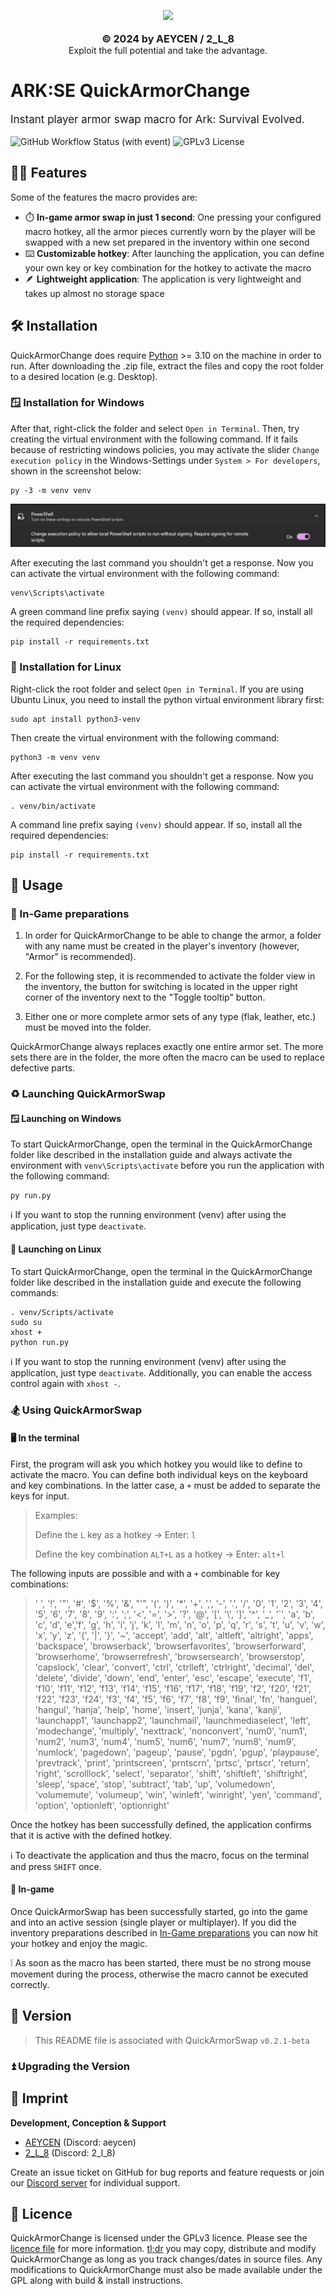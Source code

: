 <p align="center">
  <picture>
    <source
      width="256px"
      media="(prefers-color-scheme: dark)"
    >
    <img 
      src="app/static/img/quickArmorChange-full.png"
    >
  </picture>
  <br><br>
  <b style="font-size: 16px">© 2024 by AEYCEN / 2_L_8</b>
   <br>
   Exploit the full potential and take the advantage.
</p>

# ARK:SE QuickArmorChange

<p style="font-size: 17px">Instant player armor swap macro for Ark: Survival Evolved.</p>

![GitHub Workflow Status (with event)](https://img.shields.io/github/actions/workflow/status/ReVanced/revanced-patches/release.yml)
![GPLv3 License](https://img.shields.io/badge/License-GPL%20v3-yellow.svg)


## 💪🏼 Features

Some of the features the macro provides are:

* ⏱️ **In-game armor swap in just 1 second**: One pressing your configured macro hotkey, all the armor pieces currently worn by the player will be swapped with a new set prepared in the inventory within one second
* ⌨️ **Customizable hotkey**: After launching the application, you can define your own key or key combination for the hotkey to activate the macro
* 🪶 **Lightweight application**: The application is very lightweight and takes up almost no storage space


## 🛠️ Installation

QuickArmorChange does require [Python](https://www.python.org/downloads/) >= 3.10 on the machine in order to run.
After downloading the .zip file, extract the files and copy the root folder to a desired location (e.g. Desktop).


### 🪟 Installation for Windows

After that, right-click the folder and select `Open in Terminal`. 
Then, try creating the virtual environment with the following command. 
If it fails because of restricting windows policies, you may activate the slider `Change execution policy` in the Windows-Settings under `System > For developers`, shown in the screenshot below:

    py -3 -m venv venv

![PowerShellSlider](img/settings_powerShellSlider.png)

After executing the last command you shouldn't get a response. Now you can activate the virtual environment with the following command:

    venv\Scripts\activate

A green command line prefix saying `(venv)` should appear. If so, install all the required dependencies:

    pip install -r requirements.txt


### 🐧 Installation for Linux

Right-click the root folder and select `Open in Terminal`.
If you are using Ubuntu Linux, you need to install the python virtual environment library first:

    sudo apt install python3-venv

Then create the virtual environment with the following command:

    python3 -m venv venv

After executing the last command you shouldn't get a response. Now you can activate the virtual environment with the following command:

    . venv/bin/activate

A command line prefix saying `(venv)` should appear. If so, install all the required dependencies:

    pip install -r requirements.txt


## 🚀 Usage

### 🦖 In-Game preparations
<a name="in-game-preparations"></a>

1. In order for QuickArmorChange to be able to change the armor, a folder with any name must be created in the player's inventory (however, "Armor" is recommended). 

2. For the following step, it is recommended to activate the folder view in the inventory, the button for switching is located in the upper right corner of the inventory next to the "Toggle tooltip" button.

3. Either one or more complete armor sets of any type (flak, leather, etc.) must be moved into the folder.

QuickArmorChange always replaces exactly one entire armor set.
The more sets there are in the folder, the more often the macro can be used to replace defective parts.


### ♻️ Launching QuickArmorSwap

#### 🪟 Launching on Windows

To start QuickArmorChange, open the terminal in the QuickArmorChange folder like described in the installation guide and always activate the environment with `venv\Scripts\activate` before you run the application with the following command:

    py run.py

ℹ️ If you want to stop the running environment (venv) after using the application, just type `deactivate`.


#### 🐧 Launching on Linux

To start QuickArmorChange, open the terminal in the QuickArmorChange folder like described in the installation guide and execute the following commands:

    . venv/Scripts/activate
    sudo su
    xhost +
    python run.py

ℹ️ If you want to stop the running environment (venv) after using the application, just type `deactivate`. Additionally, you can enable the access control again with `xhost -`.


### 🏂 Using QuickArmorSwap

#### 🖥️ In the terminal

First, the program will ask you which hotkey you would like to define to activate the macro.
You can define both individual keys on the keyboard and key combinations.
In the latter case, a `+` must be added to separate the keys for input.

> Examples:
> 
> Define the `L` key as a hotkey -> Enter: `l`
> 
> Define the key combination `ALT+L` as a hotkey -> Enter: `alt+l`

The following inputs are possible and with a `+` combinable for key combinations:
 
> ' ', '!', '"', '#', '$', '%', '&', "'", '(',
')', '*', '+', ',', '-', '.', '/', '0', '1', '2', '3', '4', '5', '6', '7',
'8', '9', ':', ';', '<', '=', '>', '?', '@', '[', '\\', ']', '^', '_', '`',
'a', 'b', 'c', 'd', 'e','f', 'g', 'h', 'i', 'j', 'k', 'l', 'm', 'n', 'o',
'p', 'q', 'r', 's', 't', 'u', 'v', 'w', 'x', 'y', 'z', '{', '|', '}', '~',
'accept', 'add', 'alt', 'altleft', 'altright', 'apps', 'backspace',
'browserback', 'browserfavorites', 'browserforward', 'browserhome',
'browserrefresh', 'browsersearch', 'browserstop', 'capslock', 'clear',
'convert', 'ctrl', 'ctrlleft', 'ctrlright', 'decimal', 'del', 'delete',
'divide', 'down', 'end', 'enter', 'esc', 'escape', 'execute', 'f1', 'f10',
'f11', 'f12', 'f13', 'f14', 'f15', 'f16', 'f17', 'f18', 'f19', 'f2', 'f20',
'f21', 'f22', 'f23', 'f24', 'f3', 'f4', 'f5', 'f6', 'f7', 'f8', 'f9',
'final', 'fn', 'hanguel', 'hangul', 'hanja', 'help', 'home', 'insert', 'junja',
'kana', 'kanji', 'launchapp1', 'launchapp2', 'launchmail',
'launchmediaselect', 'left', 'modechange', 'multiply', 'nexttrack',
'nonconvert', 'num0', 'num1', 'num2', 'num3', 'num4', 'num5', 'num6',
'num7', 'num8', 'num9', 'numlock', 'pagedown', 'pageup', 'pause', 'pgdn',
'pgup', 'playpause', 'prevtrack', 'print', 'printscreen', 'prntscrn',
'prtsc', 'prtscr', 'return', 'right', 'scrolllock', 'select', 'separator',
'shift', 'shiftleft', 'shiftright', 'sleep', 'space', 'stop', 'subtract', 'tab',
'up', 'volumedown', 'volumemute', 'volumeup', 'win', 'winleft', 'winright', 'yen',
'command', 'option', 'optionleft', 'optionright'

Once the hotkey has been successfully defined, the application confirms that it is active with the defined hotkey.

ℹ️ To deactivate the application and thus the macro, focus on the terminal and press `SHIFT` once.


#### 🦖 In-game

Once QuickArmorSwap has been successfully started, go into the game and into an active session (single player or multiplayer).
If you did the inventory preparations described in [In-Game preparations](#-in-game-preparations) you can now hit your hotkey and enjoy the magic.

❕ As soon as the macro has been started, there must be no strong mouse movement during the process, otherwise the macro cannot be executed correctly.


## 🔰 Version

> This README file is associated with QuickArmorSwap `v0.2.1-beta`

### ⏫ Upgrading the Version




## 📖 Imprint

**Development, Conception & Support**
- [AEYCEN](https://github.com/AEYCEN) (Discord: aeycen)
- [2_L_8](https://github.com/2-L-8) (Discord: 2_l_8)

Create an issue ticket on GitHub for bug reports and feature requests or join our [Discord server](https://discord.gg/N55gSQcVEC) for individual support.


## 📜 Licence

QuickArmorChange is licensed under the GPLv3 licence. Please see the [licence file](LICENSE) for more information.
[tl;dr](https://www.tldrlegal.com/license/gnu-general-public-license-v3-gpl-3) you may copy, distribute and modify QuickArmorChange as long as you track changes/dates in source files.
Any modifications to QuickArmorChange must also be made available under the GPL along with build & install instructions.
